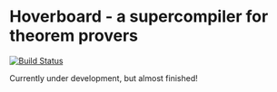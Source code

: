 # Hoverboard - a supercompiler for theorem provers

[![Build Status](https://travis-ci.org/wsonnex/hoverboard.svg?branch=master)](https://travis-ci.org/wsonnex/hoverboard)


Currently under development, but almost finished!
